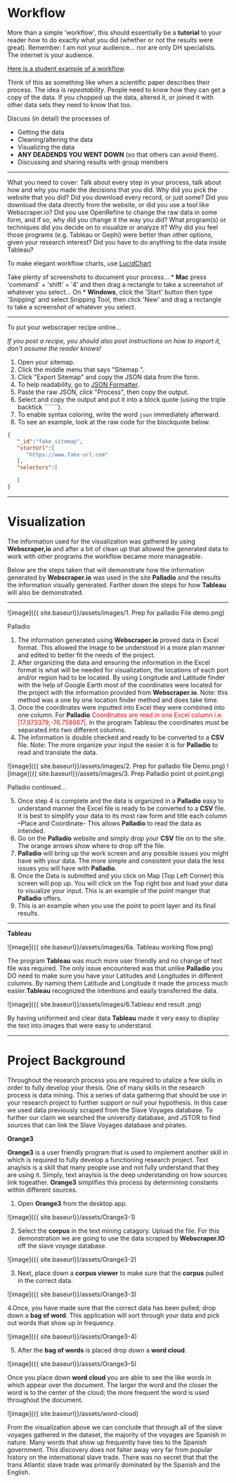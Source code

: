 # Workflow

More than a simple 'workflow', this should essentially be a **tutorial** to your reader how to do exactly what you did (whether or not the results were great). Remember: I am not your audience... nor are only DH specialists. The internet is your audience.

[Here is a student example of a workflow](https://confederate-memorials-project.readthedocs.io/en/latest/processes/).

Think of this as something like when a scientific paper describes their process. The idea is *repeatability*. People need to know how they can get a copy of the data. If you chopped up the data, altered it, or joined it with other data sets they need to know that too.

Discuss (in detail) the processes of

* Getting the data
* Cleaning/altering the data
* Visualizing the data
* **ANY DEADENDS YOU WENT DOWN** (so that others can avoid them).
* Discussing and sharing results with group members

---

What you need to cover: Talk about every step in your process, talk about how and why you made the decisions that you did. Why did you pick the website that you did? Did you download every record, or just some? Did you download the data directly from the website, or did you use a tool like Webscraper.io? Did you use OpenRefine to change the raw data in some form, and if so, why did you change it the way you did? What program(s) or techniques did you decide on to visualize or analyze it? Why did you feel those programs (e.g. Tableau or Gephi) were better than other options, given your research interest? Did you have to do anything to the data inside Tableau?

To make elegant workflow charts, use [LucidChart](https://lucidchart.com)

Take plenty of screenshots to document your process...
    * **Mac** press 'command' + 'shift' + '4' and then drag a rectangle to take a screenshot of whatever you select... On
    * **Windows**, click the 'Start' button then type 'Snipping' and select Snipping Tool, then click 'New' and drag a rectangle to take a screenshot of whatever you select.

---

To put your webscraper recipe online...

*If you post a recipe, you should also post instructions on how to import it, don't assume the reader knows!*

1. Open your sitemap.
2. Click the middle menu that says "Sitemap <your sitemap name>".
3. Click "Export Sitemap" and copy the JSON data from the form.
4. To help readability, go to [JSON Formatter](https://jsonformatter.curiousconcept.com/).
5. Paste the raw JSON, click "Process", then copy the output.
6. Select and copy the output and put it into a block quote (using the triple backtick ```````).
7. To enable syntax coloring, write the word `json` immediately afterward.
8. To see an example, look at the raw code for the blockquote below.
	

```json
{  
   "_id":"fake_sitemap",
   "startUrl":[  
      "https://www.fake-url.com"
   ],
   "selectors":[  

   ]
}
```


---

# **Visualization**
	
The information used for the visualization was gathered by using 
**Webscraper,io** and after a bit of clean up that allowed the generated 
data to work with other programs the workflow became more manageable. 

Below are the steps taken that will demonstrate how the information generated
by **Webscraper.io** was used in the site **Palladio** and the results the 
information visually generated. Farther down the steps for how **Tableau** 
will also be demonstrated. 

***

![image]({{ site.baseurl}}/assets/images/1. Prep for palladio File demo.png)

Palladio

1. The information generated using **Webscraper.io** proved data in 
	Excel format. This allowed the image to be understood in a more plan 
	manner and edited to better fit the needs of the project. 
2. After organizing the data and ensuring the information in the Excel 
	format is what will be needed for visualization, the locations of each 
	port and/or region had to be located. By using Longitude and Latitude 
	finder with the help of  Google Earth most of the coordinates were located 
	for the project with the information provided from **Webscraper.io**. 
	Note: this method was a one by one location finder method and does take time. 
3. Once the coordinates were inputted into Excel they were combined into one 
	column. For **Palladio** <span style="color:red">Coordinates are read in one 
	Excel column i.e. |17.973379,-76.758667|</span>. In the program Tableau the 
	coordinates must be separated into two different columns. 
4. The information is double checked and ready to be converted to a **CSV** 
	file. Note: The more organize your input the easier it is for **Palladio** 
	to read and translate the data. 

![image]({{ site.baseurl}}/assets/images/2. Prep for palladio file Demo.png)
![image]({{ site.baseurl}}/assets/images/3. Prep Palladio point ot point.png)

Palladio continued…

5. Once step 4 is complete and the data is organized in a **Palladio** easy to
	understand manner the Excel file is ready to be converted to a **CSV** file. It
	is best to simplify your data to its most raw form and title each column –Place 
	and Coordinate- This allows **Palladio** to read the data as intended. 
6. Go on the **Palladio** website and simply drop your **CSV** file on to the site.
	The orange arrows show where to drop off the file. 
7. **Palladio** will bring up the work screen and any possible issues you might 
	have with your data. The more simple and consistent your data the less issues you 
	will have with **Palladio**.
8. Once the Data is submitted and you click on Map (Top Left Corner) this screen 
	will pop up. You will click on the Top right box and load your data to visualize
	your input. This is an example of the point manger that **Palladio** offers. 
9. This is an example when you use the point to point layer and its final 
	results. 
	
***

**Tableau**

![image]({{ site.baseurl}}/assets/images/6a. Tableau working flow.png)

The program **Tableau** was much more user friendly and no change of text file
was required. The only issue encountered was that unlike **Palladio** you DO need 
to make sure you have your Latitudes and Longitudes in different columns. By naming 
them Latitude and Longitude it made the process much easier.**Tableau** recognized 
the intentions and easily transferred the data.   

![image]({{ site.baseurl}}/assets/images/6.Tableau end result .png)

By having uniformed and clear data **Tableau** made it very easy to display the 
text into images that were easy to understand. 

---

# **Project Background**

Throughout the research process you are required to utalize a few skills in order to fully develop your thesis. One of many skills in the research process is data mining. This a series of data gathering that should be use in your research project to further support or null your hypothesis. In this case we used data previously scraped from the Slave Voyages database. To further our claim we searched the university database, and JSTOR to find sources that can link the Slave Voyages database and pirates. 

**Orange3**

**Orange3** is a user friendly program that is used to implement another skill in which is required to fully develop a functioning research project. Text anaylsis is a skill that many people use and not fully understand that they are using it. Simply, text anaylsis is the deep understanding on how sources link togeather. **Orange3** simplifies this process by determining constants within different sources. 
1. Open **Orange3** from the desktop app.

![image]({{ site.baseurl}}/assets/Orange3-1)

2. Select the **corpus** in the text mining catagory. Upload the file. For this demonstration we are going to use the data scraped by **Webscraper.IO** off the slave voyage database.

![image]({{ site.baseurl}}/assets/Orange3-2)

3. Next, place down a **corpus viewer** to make sure that the **corpus** pulled in the correct data.

![image]({{ site.baseurl}}/assets/Orange3-3)

4.Once, you have made sure that the correct data has been pulled; drop down a **bag of word**. This application will sort through your data and pick out words that show up in frequency. 

![image]({{ site.baseurl}}/assets/Orange3-4)

5. After the **bag of words** is placed drop down a **word cloud**.

![image]({{ site.baseurl}}/assets/Orange3-5)

Once you place down **word cloud** you are able to see the like words in which appear over the document. The larger the word and the closer the word is to the center of the cloud; the more frequent the word is used throughout the document.

![image]({{ site.baseurl}}/assets/word-cloud)

From the visualization above we can conclude that through all of the slave voyages gathered in the dataset, the majority of the voyages are Spanish in nature. Many words that show up frequently have ties to the Spanish government. This discovery does not falter away very far from popular history on the international slave trade. There was no secret that that the trans Atlantic slave trade was primarily dominated by the Spanish and the English. 
